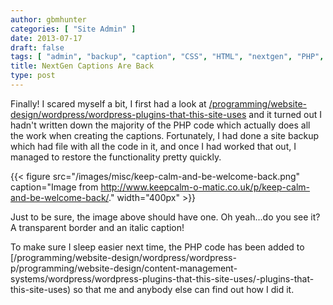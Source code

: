 ```yaml
---
author: gbmhunter
categories: [ "Site Admin" ]
date: 2013-07-17
draft: false
tags: [ "admin", "backup", "caption", "CSS", "HTML", "nextgen", "PHP", "plugin", "singlepic", "Wordpress" ]
title: NextGen Captions Are Back
type: post
---
```


Finally! I scared myself a bit, I first had a look at [/programming/website-design/wordpress/wordpress-plugins-that-this-site-uses](/programming/website-design/content-management-systems/wordpress/wordpress-plugins-that-this-site-uses/) and it turned out I hadn't written down the majority of the PHP code which actually does all the work when creating the captions. Fortunately, I had done a site backup which had file with all the code in it, and once I had worked that out, I managed to restore the functionality pretty quickly.

{{< figure src="/images/misc/keep-calm-and-be-welcome-back.png" caption="Image from http://www.keepcalm-o-matic.co.uk/p/keep-calm-and-be-welcome-back/."  width="400px" >}}

Just to be sure, the image above should have one. Oh yeah...do you see it? A transparent border and an italic caption!

To make sure I sleep easier next time, the PHP code has been added to [/programming/website-design/wordpress/wordpress-p/programming/website-design/content-management-systems/wordpress/wordpress-plugins-that-this-site-uses/-plugins-that-this-site-uses) so that me and anybody else can find out how I did it.
